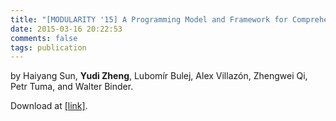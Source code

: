 ```yaml
---
title: "[MODULARITY '15] A Programming Model and Framework for Comprehensive Dynamic Analysis on Android"
date: 2015-03-16 20:22:53
comments: false
tags: publication
---
```


by Haiyang Sun, **Yudi Zheng**, Lubomír Bulej, Alex Villazón, Zhengwei Qi, Petr Tuma, and Walter Binder.

Download at [[link]][1].

[1]: http://doi.org/10.1145/2724525.2724566
